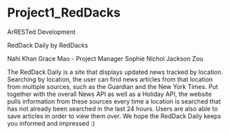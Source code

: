 # Project1_RedDacks
ArRESTed Development

RedDack Daily by RedDacks

Nahi Khan
Grace Mao - Project Manager
Sophie Nichol
Jackson Zou

The RedDack Daily is a site that displays updated news tracked by location. Searching by location, the user can find news articles from that location from multiple sources, such as the Guardian and the New York Times. Put together with the overall News API as well as a Holiday API, the website pulls information from these sources every time a location is searched that has not already been searched in the last 24 hours. Users are also able to save articles in order to view them over. We hope the RedDack Daily keeps you informed and impressed :)

